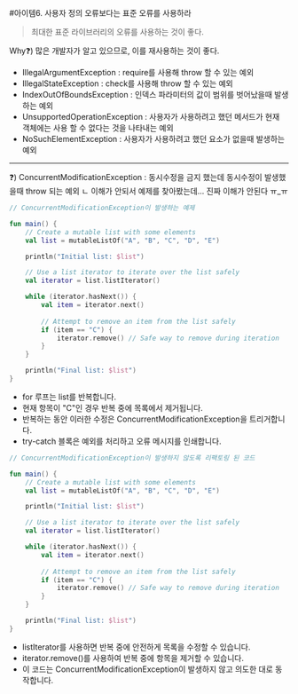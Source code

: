 #아이템6. 사용자 정의 오류보다는 표준 오류를 사용하라
> 최대한 표준 라이브러리의 오류를 사용하는 것이 좋다.

Why❓) 많은 개발자가 알고 있으므로, 이를 재사용하는 것이 좋다.
- IllegalArgumentException          : require를 사용해 throw 할 수 있는 예외
- IllegalStateException             : check를 사용해 throw 할 수 있는 예외
- IndexOutOfBoundsException         : 인덱스 파라미터의 값이 범위를 벗어났을때 발생하는 예외
- UnsupportedOperationException     : 사용자가 사용하려고 했던 메서드가 현재 객체에는 사용 할 수 없다는 것을 나타내는 예외
- NoSuchElementException            : 사용자가 사용하려고 했던 요소가 없을때 발생하는 예외
---
❓) ConcurrentModificationException : 동시수정을 금지 했는데 동시수정이 발생했을때 throw 되는 예외
 ㄴ 이해가 안되서 예제를 찾아봤는데... 진짜 이해가 안된다 ㅠ_ㅠ
 
```kotlin
// ConcurrentModificationException이 발생하는 예제

fun main() {
    // Create a mutable list with some elements
    val list = mutableListOf("A", "B", "C", "D", "E")

    println("Initial list: $list")

    // Use a list iterator to iterate over the list safely
    val iterator = list.listIterator()

    while (iterator.hasNext()) {
        val item = iterator.next()
        
        // Attempt to remove an item from the list safely
        if (item == "C") {
            iterator.remove() // Safe way to remove during iteration
        }
    }

    println("Final list: $list")
}
```
- for 루프는 list를 반복합니다.
- 현재 항목이 "C"인 경우 반복 중에 목록에서 제거됩니다.
- 반복하는 동안 이러한 수정은 ConcurrentModificationException을 트리거합니다.
- try-catch 블록은 예외를 처리하고 오류 메시지를 인쇄합니다.

```kotlin
// ConcurrentModificationException이 발생하지 않도록 리팩토링 된 코드

fun main() {
    // Create a mutable list with some elements
    val list = mutableListOf("A", "B", "C", "D", "E")

    println("Initial list: $list")

    // Use a list iterator to iterate over the list safely
    val iterator = list.listIterator()

    while (iterator.hasNext()) {
        val item = iterator.next()
        
        // Attempt to remove an item from the list safely
        if (item == "C") {
            iterator.remove() // Safe way to remove during iteration
        }
    }

    println("Final list: $list")
}
```
- listIterator를 사용하면 반복 중에 안전하게 목록을 수정할 수 있습니다.
- iterator.remove()를 사용하여 반복 중에 항목을 제거할 수 있습니다.
- 이 코드는 ConcurrentModificationException이 발생하지 않고 의도한 대로 동작합니다.
